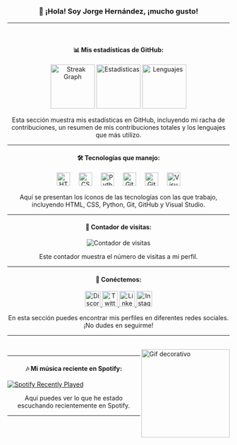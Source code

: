 <h3 align="center">👋 ¡Hola! Soy Jorge Hernández, ¡mucho gusto!</h3>

---

<br clear="both">

<!-- Sección de estadísticas -->
<div align="center">
  <h4>📊 Mis estadísticas de GitHub:</h4>
  <!-- Muestra la racha de contribuciones -->
  <img src="https://streak-stats.demolab.com?user=tockdoog&locale=en&mode=daily&theme=dracula&hide_border=false&border_radius=5" height="100" alt="Streak Graph" />
  <!-- Muestra estadísticas generales del usuario (contribuciones, commits, etc.) -->
  <img src="https://github-readme-stats.vercel.app/api?username=tockdoog&hide_title=false&hide_rank=false&show_icons=true&include_all_commits=true&count_private=true&disable_animations=false&theme=aura&locale=es&hide_border=false&custom_title=RANKING" height="100" alt="Estadísticas" />
  <!-- Muestra los lenguajes de programación más utilizados por el usuario -->
  <img src="https://github-readme-stats.vercel.app/api/top-langs?username=tockdoog&locale=es&hide_title=false&layout=compact&card_width=320&langs_count=5&theme=aura&hide_border=false" height="100" alt="Lenguajes" />
</div>
<!-- Descripción -->
<p align="center">Esta sección muestra mis estadísticas en GitHub, incluyendo mi racha de contribuciones, un resumen de mis contribuciones totales y los lenguajes que más utilizo.</p>

---

<!-- Sección de tecnologías -->
<h4 align="center">🛠️ Tecnologías que manejo:</h4>
<div align="center">
  <!-- Logo de HTML5 -->
  <img src="https://cdn.jsdelivr.net/gh/devicons/devicon/icons/html5/html5-plain-wordmark.svg" height="30" alt="HTML5 Logo" />
  <img width="12" />
  <!-- Logo de CSS3 -->
  <img src="https://cdn.jsdelivr.net/gh/devicons/devicon/icons/css3/css3-plain-wordmark.svg" height="30" alt="CSS3 Logo" />
  <img width="12" />
  <!-- Logo de Python -->
  <img src="https://cdn.jsdelivr.net/gh/devicons/devicon/icons/python/python-original.svg" height="30" alt="Python Logo" />
  <img width="12" />
  <!-- Logo de GitHub -->
  <img src="https://cdn.jsdelivr.net/gh/devicons/devicon/icons/github/github-original.svg" height="30" alt="GitHub Logo" />
  <img width="12" />
  <!-- Logo de Git -->
  <img src="https://cdn.jsdelivr.net/gh/devicons/devicon/icons/git/git-original.svg" height="30" alt="Git Logo" />
  <img width="12" />
  <!-- Logo de Visual Studio -->
  <img src="https://skillicons.dev/icons?i=visualstudio" height="30" alt="Visual Studio Logo" />
</div>
<!-- Descripción -->
<p align="center">Aquí se presentan los íconos de las tecnologías con las que trabajo, incluyendo HTML, CSS, Python, Git, GitHub y Visual Studio.</p>

---

<!-- Sección del contador de visitas -->
<div align="center">
  <h4>👥 Contador de visitas:</h4>
  <!-- Contador de visitas al perfil -->
  <img src="https://profile-counter.glitch.me/tockdoog/count.svg?" alt="Contador de visitas" />
</div>
<!-- Descripción -->
<p align="center">Este contador muestra el número de visitas a mi perfil.</p>

---

<!-- Sección de redes sociales -->
<h4 align="center">📱 Conéctemos:</h4>
<div align="center">
  <!-- Enlace a Discord -->
  <a href="https://discord.com/channels/@me" target="_blank">
    <img src="https://img.shields.io/static/v1?message=Discord&logo=discord&label=&color=7289DA&logoColor=white&style=for-the-badge" height="35" alt="Discord" />
  </a>
  <!-- Enlace a Twitter -->
  <a href="https://x.com/DoogTock" target="_blank">
    <img src="https://img.shields.io/static/v1?message=Twitter&logo=twitter&label=&color=1DA1F2&logoColor=white&style=for-the-badge" height="35" alt="Twitter" />
  </a>
  <!-- Enlace a LinkedIn -->
  <a href="https://www.linkedin.com/in/andreihernández-27592a257/" target="_blank">
    <img src="https://img.shields.io/static/v1?message=LinkedIn&logo=linkedin&label=&color=0077B5&logoColor=white&style=for-the-badge" height="35" alt="LinkedIn" />
  </a>
  <!-- Enlace a Instagram -->
  <a href="https://www.instagram.com/tockdoog/" target="_blank">
    <img src="https://img.shields.io/static/v1?message=Instagram&logo=instagram&label=&color=E4405F&logoColor=white&style=for-the-badge" height="35" alt="Instagram" />
  </a>
</div>
<!-- Descripción -->
<p align="center">En esta sección puedes encontrar mis perfiles en diferentes redes sociales. ¡No dudes en seguirme!</p>

---

<br clear="both">

<!-- Gif decorativo -->
<img align="right" height="200" src="https://miro.medium.com/v2/resize:fit:1400/format:webp/1*0N8CVKix7OGfBDsgh9DzrQ.gif" alt="Gif decorativo" />

---

<!-- Sección de Spotify -->
<h4 align="center">🎶 Mi música reciente en Spotify:</h4>
<div align="left">
  <!-- Enlace a Spotify para ver música reciente -->
  <a href="https://open.spotify.com/user/tockdoog">
    <img src="https://spotify-recently-played-readme.vercel.app/api?user=tockdoog&count=6&unique=true" alt="Spotify Recently Played" />
  </a>
</div>
<!-- Descripción -->
<p align="center">Aquí puedes ver lo que he estado escuchando recientemente en Spotify.</p>

---
